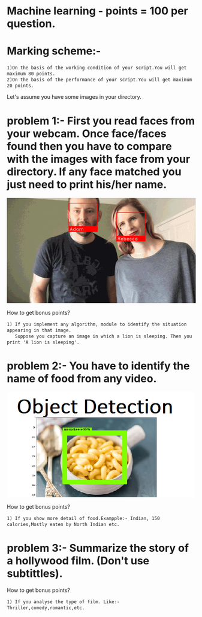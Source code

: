 # Machine learning - points = 100 per question.

# Marking scheme:-
	
	1)On the basis of the working condition of your script.You will get maximum 80 points. 
	2)On the basis of the performance of your script.You will get maximum 20 points.
	

Let's assume you have some images in your directory.

# problem 1:- First you read faces from your webcam. Once face/faces found then you have to compare with the images with face from your directory. If any face matched you just need to print his/her name.
![alt text](https://github.com/sheshantsinha/winter_development_challenge/blob/master/Machine%20learning/face.gif)

How to get bonus points?

	1) If you implement any algorithm, module to identify the situation appearing in that image.
	   Suppose you capture an image in which a lion is sleeping. Then you print 'A lion is sleeping'.

# problem 2:- You have to identify the name of food from any video.
![alt text](https://github.com/sheshantsinha/winter_development_challenge/blob/master/Machine%20learning/object-detection.png)

How to get bonus points?

	1) If you show more detail of food.Exampple:- Indian, 150 calories,Mostly eaten by North Indian etc.

# problem 3:- Summarize the story of a hollywood film. (Don't use subtittles).

How to get bonus points?

	1) If you analyse the type of film. Like:- Thriller,comedy,romantic,etc.
